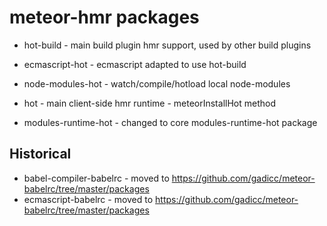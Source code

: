 # meteor-hmr packages

* hot-build - main build plugin hmr support, used by other build plugins
* ecmascript-hot - ecmascript adapted to use hot-build
* node-modules-hot - watch/compile/hotload local node-modules

* hot - main client-side hmr runtime - meteorInstallHot method
* modules-runtime-hot - changed to core modules-runtime-hot package

## Historical

* babel-compiler-babelrc - moved to https://github.com/gadicc/meteor-babelrc/tree/master/packages
* ecmascript-babelrc - moved to https://github.com/gadicc/meteor-babelrc/tree/master/packages

